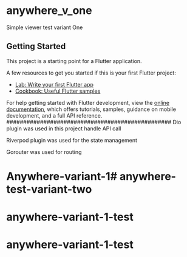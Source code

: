 # anywhere_v_one

Simple viewer test variant One

## Getting Started

This project is a starting point for a Flutter application.

A few resources to get you started if this is your first Flutter project:

- [Lab: Write your first Flutter app](https://docs.flutter.dev/get-started/codelab)
- [Cookbook: Useful Flutter samples](https://docs.flutter.dev/cookbook)

For help getting started with Flutter development, view the
[online documentation](https://docs.flutter.dev/), which offers tutorials,
samples, guidance on mobile development, and a full API reference.
#################################################
Dio plugin was used in this project handle API call

Riverpod plugin was used for the state management

Gorouter was used for routing
# Anywhere-variant-1# anywhere-test-variant-two
# anywhere-variant-1-test
# anywhere-variant-1-test
